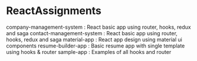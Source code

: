 # ReactAssignments
company-management-system : React basic app using router, hooks, redux and saga
contact-management-system : React basic app using router, hooks, redux and saga
material-app : React app design using material ui components
resume-builder-app : Basic resume app with single template using hooks & router
sample-app : Examples of all hooks and router
